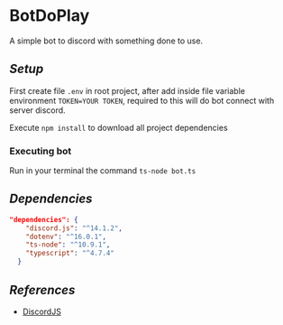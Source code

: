 # BotDoPlay
A simple bot to discord with something done to use.


## *Setup*
First create file `.env` in root project, after add inside file variable environment `TOKEN=YOUR TOKEN`, required to this will do bot connect with server discord.

Execute `npm install` to download all project dependencies

### **Executing bot**
Run in your terminal the command `ts-node bot.ts`

## *Dependencies*

```json
"dependencies": {
    "discord.js": "^14.1.2",
    "dotenv": "^16.0.1",
    "ts-node": "^10.9.1",
    "typescript": "^4.7.4"
  }
```

## *References*
- [DiscordJS](https://discordjs.guide/creating-your-bot/creating-commands.html#command-deployment-script)  